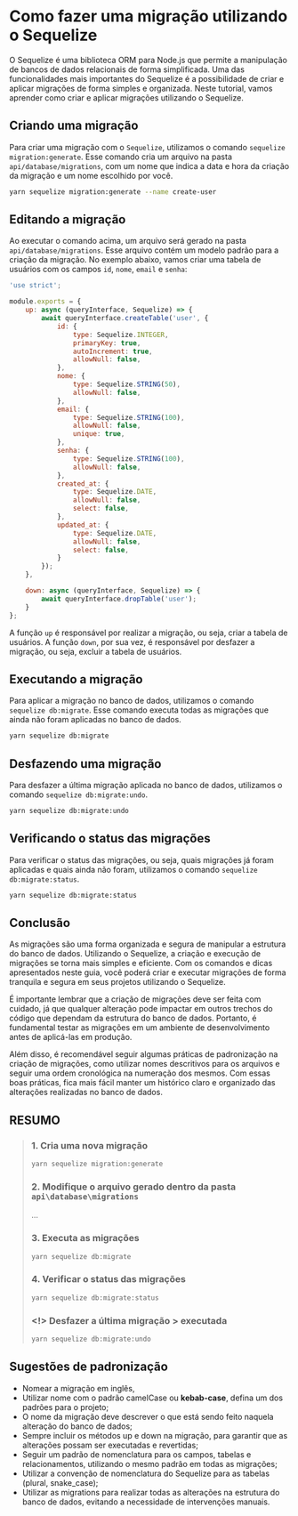 # Como fazer uma migração utilizando o Sequelize

O Sequelize é uma biblioteca ORM para Node.js que permite a manipulação de bancos de dados relacionais de forma simplificada. Uma das funcionalidades mais importantes do Sequelize é a possibilidade de criar e aplicar migrações de forma simples e organizada. Neste tutorial, vamos aprender como criar e aplicar migrações utilizando o Sequelize.

## Criando uma migração

Para criar uma migração com o `Sequelize`, utilizamos o comando `sequelize migration:generate`. Esse comando cria um arquivo na pasta `api/database/migrations`, com um nome que indica a data e hora da criação da migração e um nome escolhido por você.

``` bash
yarn sequelize migration:generate --name create-user

```

## Editando a migração

Ao executar o comando acima, um arquivo será gerado na pasta `api/database/migrations`. Esse arquivo contém um modelo padrão para a criação da migração. No exemplo abaixo, vamos criar uma tabela de usuários com os campos `id`, `nome`, `email` e `senha`:

```javascript
'use strict';

module.exports = {
    up: async (queryInterface, Sequelize) => {
        await queryInterface.createTable('user', {
            id: {
                type: Sequelize.INTEGER,
                primaryKey: true,
                autoIncrement: true,
                allowNull: false,
            },
            nome: {
                type: Sequelize.STRING(50),
                allowNull: false,
            },
            email: {
                type: Sequelize.STRING(100),
                allowNull: false,
                unique: true,
            },
            senha: {
                type: Sequelize.STRING(100),
                allowNull: false,
            },
            created_at: {
                type: Sequelize.DATE,
                allowNull: false,
                select: false,
            },
            updated_at: {
                type: Sequelize.DATE,
                allowNull: false,
                select: false,
            }
        });
    },

    down: async (queryInterface, Sequelize) => {
        await queryInterface.dropTable('user');
    }
};

```

A função `up` é responsável por realizar a migração, ou seja, criar a tabela de usuários. A função `down`, por sua vez, é responsável por desfazer a migração, ou seja, excluir a tabela de usuários.

## Executando a migração

Para aplicar a migração no banco de dados, utilizamos o comando `sequelize db:migrate`. Esse comando executa todas as migrações que ainda não foram aplicadas no banco de dados.

``` bash
yarn sequelize db:migrate

```

## Desfazendo uma migração

Para desfazer a última migração aplicada no banco de dados, utilizamos o comando `sequelize db:migrate:undo`.

``` bash
yarn sequelize db:migrate:undo
```

## Verificando o status das migrações

Para verificar o status das migrações, ou seja, quais migrações já foram aplicadas e quais ainda não foram, utilizamos o comando `sequelize db:migrate:status`.

``` bash
yarn sequelize db:migrate:status
```

## Conclusão

As migrações são uma forma organizada e segura de manipular a estrutura do banco de dados. Utilizando o Sequelize, a criação e execução de migrações se torna mais simples e eficiente. Com os comandos e dicas apresentados neste guia, você poderá criar e executar migrações de forma tranquila e segura em seus projetos utilizando o Sequelize.

É importante lembrar que a criação de migrações deve ser feita com cuidado, já que qualquer alteração pode impactar em outros trechos do código que dependam da estrutura do banco de dados. Portanto, é fundamental testar as migrações em um ambiente de desenvolvimento antes de aplicá-las em produção.

Além disso, é recomendável seguir algumas práticas de padronização na criação de migrações, como utilizar nomes descritivos para os arquivos e seguir uma ordem cronológica na numeração dos mesmos. Com essas boas práticas, fica mais fácil manter um histórico claro e organizado das alterações realizadas no banco de dados.

## RESUMO
>
> ### 1. Cria uma nova migração
>
> ``` bash
> yarn sequelize migration:generate
> ```
>
> ### 2. Modifique o arquivo gerado dentro da pasta `api\database\migrations`
>
> ...
>
> ### 3. Executa as migrações
>
> ``` bash
> yarn sequelize db:migrate
> ```
>
> ### 4. Verificar o status das migrações
>
> ``` bash
> yarn sequelize db:migrate:status
> ```
>
> ### <!> Desfazer a última migração > executada
>
> ``` bash
> yarn sequelize db:migrate:undo
> ```
>
## Sugestões de padronização

- Nomear a migração em inglês,
- Utilizar nome com o padrão camelCase ou **kebab-case**, defina um dos padrões para o projeto;
- O nome da migração deve descrever o que está sendo feito naquela alteração do banco de dados;
- Sempre incluir os métodos up e down na migração, para garantir que as alterações possam ser executadas e revertidas;
- Seguir um padrão de nomenclatura para os campos, tabelas e relacionamentos, utilizando o mesmo padrão em todas as migrações;
- Utilizar a convenção de nomenclatura do Sequelize para as tabelas (plural, snake_case);
- Utilizar as migrations para realizar todas as alterações na estrutura do banco de dados, evitando a necessidade de intervenções manuais.
